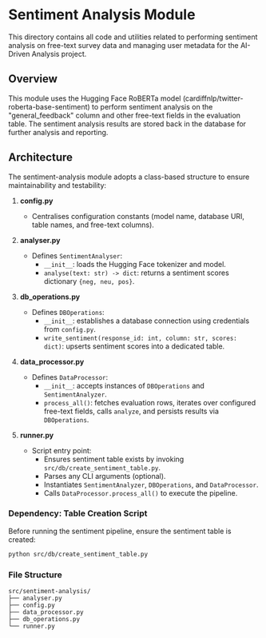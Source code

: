 # Sentiment Analysis Module

This directory contains all code and utilities related to performing sentiment analysis on free-text survey data and managing user metadata for the AI-Driven Analysis project.

## Overview

This module uses the Hugging Face RoBERTa model (cardiffnlp/twitter-roberta-base-sentiment) to perform sentiment analysis on the "general_feedback" column and other free-text fields in the evaluation table. The sentiment analysis results are stored back in the database for further analysis and reporting.

## Architecture 
The sentiment-analysis module adopts a class-based structure to ensure maintainability and testability:

1. **config.py**
   - Centralises configuration constants (model name, database URI, table names, and free-text columns).

2. **analyser.py**
   - Defines `SentimentAnalyser`:
     - `__init__`: loads the Hugging Face tokenizer and model.
     - `analyse(text: str) -> dict`: returns a sentiment scores dictionary `{neg, neu, pos}`.

3. **db_operations.py**
   - Defines `DBOperations`:
     - `__init__`: establishes a database connection using credentials from `config.py`.
     - `write_sentiment(response_id: int, column: str, scores: dict)`: upserts sentiment scores into a dedicated table.

4. **data_processor.py**
   - Defines `DataProcessor`:
     - `__init__`: accepts instances of `DBOperations` and `SentimentAnalyzer`.
     - `process_all()`: fetches evaluation rows, iterates over configured free-text fields, calls `analyze`, and persists results via `DBOperations`.

5. **runner.py**
   - Script entry point:
     - Ensures sentiment table exists by invoking `src/db/create_sentiment_table.py`.
     - Parses any CLI arguments (optional).
     - Instantiates `SentimentAnalyzer`, `DBOperations`, and `DataProcessor`.
     - Calls `DataProcessor.process_all()` to execute the pipeline.

### Dependency: Table Creation Script
Before running the sentiment pipeline, ensure the sentiment table is created:
```bash
python src/db/create_sentiment_table.py
```

### File Structure
```
src/sentiment-analysis/
├── analyser.py
├── config.py
├── data_processor.py
├── db_operations.py
└── runner.py
```
